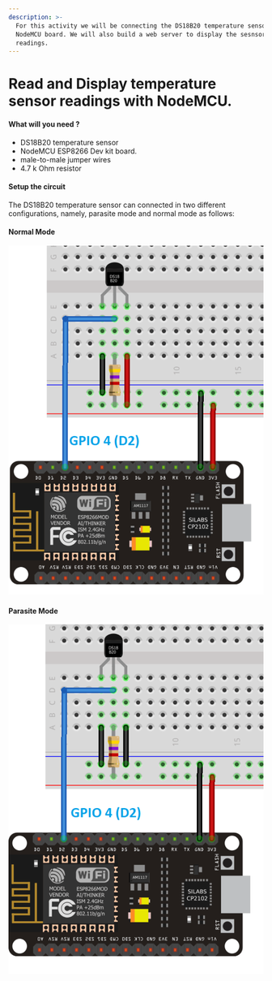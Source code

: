 ```yaml
---
description: >-
  For this activity we will be connecting the DS18B20 temperature sensor to the
  NodeMCU board. We will also build a web server to display the sesnsor
  readings.
---
```


# Read and Display temperature sensor  readings with NodeMCU.

#### What will you need ?

* DS18B20 temperature sensor
* NodeMCU ESP8266 Dev kit board.
* male-to-male jumper wires 
* 4.7 k Ohm resistor 

#### Setup the circuit 

The DS18B20 temperature sensor can connected in two different configurations, namely, parasite mode and normal mode as follows:

#### Normal Mode 

![Normal Mode \(randomnerdtutorial.com\)](../.gitbook/assets/ds18b20normalmode%20%281%29.png)

#### Parasite Mode 

![](../.gitbook/assets/ds18b20parasitemode.png)



